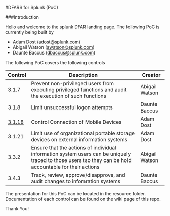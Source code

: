 #DFARS for Splunk (PoC)

###Introduction

Hello and welcome to the splunk DFAR landing page. The following PoC is currently being built by 

* Adam Dost (adost@splunk.com)
* Abigail Watson (awatson@splunk.com)
* Daunte Baccus (dbaccus@splunk.com)

The following PoC covers the following controls



Control | Description | Creator
--- | --- | ---
3.1.7 | Prevent non-privileged users from executing privileged functions and audit the execution of such functions | Abigail Watson
3.1.8 | Limit unsuccessful logon attempts | Daunte Baccus
[3.1.18](https://github.com/asoccer/DFAR_Splunk_PoC/wiki/3.1.18---Control-Connection-of-Mobile-Devices) | Control Connection of Mobile Devices | Adam Dost
3.1.21 | Limit use of organizational portable storage devices on external information systems | Adam Dost
3.3.2 | Ensure that the actions of individual information system users can be uniquely traced to those users tso they can be hold accountable for their actions | Abigail Watson
3.4.3 | Track, review, approve/disapprove, and audit changes to infomration systems | Daunte Baccus

The presentation for this PoC can be located in the resource folder. Documentation of each control can be found on the wiki page of this repo.

Thank You!


